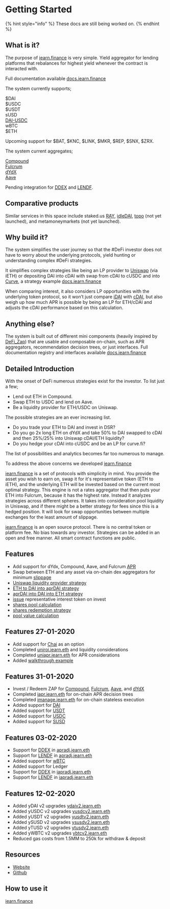 # Getting Started

{% hint style="info" %}
These docs are still being worked on.
{% endhint %}

## What is it?

The purpose of [iearn.finance](https://iearn.finance) is very simple. Yield aggregator for lending platforms that rebalances for highest yield whenever the contract is interacted with.

Full documentation available [docs.iearn.finance](http://docs.iearn.finance/)

The system currently supports;

$DAI  
$USDC  
$USDT  
sUSD  
[DAI-USDC](https://www.curve.fi/)  
wBTC  
$ETH  

Upcoming support for $BAT, $KNC, $LINK, $MKR, $REP, $SNX, $ZRX.

The system current aggregates;

[Compound](http://compound.finance/)  
[Fulcrum](https://fulcrum.trade/)  
[dYdX](http://dydx.exchange/)  
[Aave](http://aave.com/)  

Pending integration for [DDEX](https://ddex.io/) and [LENDF](https://www.lendf.me/).

## Comparative products

Similar services in this space include staked.us [RAY](https://staked.us/v/robo-advisor-yield), [idleDAI](http://idle.finance/), [topo](https://topo.finance/) (not yet launched), and metamoneymarkets (not yet launched).

## Why build it?

The system simplifies the user journey so that the #DeFi investor does not have to worry about the underlying protocols, yield hunting or understanding complex #DeFi strategies.

It simplifies complex strategies like being an LP provider to [Uniswap](https://uniswap.io/) (via iETH) or depositing DAI into cDAI with swap from cDAI to cUSDC and into [Curve](https://www.curve.fi/), a strategy example [docs.iearn.finance](http://docs.iearn.finance/)

When comparing interest, it also considers LP opportunities with the underlying token protocol, so it won’t just compare [iDAI](https://fulcrum.trade/) with [cDAI](http://compound.finance/), but also weigh up how much APR is possible by being an LP for ETH/cDAI and adjusts the cDAI performance based on this calculation.

## Anything else?

The system is built out of different mini components (heavily inspired by [DeFi_Zap](https://defizap.com/)) that are usable and composable on-chain, such as APR aggregators, recommendation decision trees, or just interfaces. Full documentation registry and interfaces available [docs.iearn.finance](http://docs.iearn.finance/)

## Detailed Introduction

With the onset of DeFi numerous strategies exist for the investor. To list just a few;

* Lend out ETH in Compound.
* Swap ETH to USDC and lend on Aave.
* Be a liquidity provider for ETH/USDC on Uniswap.

The possible strategies are an ever increasing list.

* Do you trade your ETH to DAI and invest in DSR?
* Do you go 2x long ETH on dYdX and take 50% to DAI swapped to cDAI and then 25%/25% into Uniswap cDAI/ETH liquidity?
* Do you hedge your cDAI into cUSDC and be an LP for curve.fi?

The list of possibilities and analytics becomes far too numerous to manage.

To address the above concerns we developed [iearn.finance](https://iearn.finance)

[iearn.finance](https://iearn.finance) is a set of protocols with simplicity in mind. You provide the asset you wish to earn on, swap it for it's representative token (ETH to iETH), and the underlying ETH will be invested based on the current most optimal strategy. This engine is not a rates aggregator that then puts your ETH into Fulcrum, because it has the highest rate. Instead it analyzes strategies across different spheres. It takes into consideration pool liquidity in Uniswap, and if there might be a better strategy for fees since this is a hedged position. It will look for swap opportunities between multiple exchanges for the least amount of slippage.

[iearn.finance](https://iearn.finance) is an open source protocol. There is no central token or platform fee. No bias towards any investor. Strategies can be added in an open and free manner. All smart contract functions are public.

## Features

* Add support for dYdx, Compound, Aave, and Fulcrum [APR](https://github.com/iearn-finance/apr-oracle/blob/master/contracts/APROracle.sol)
* Swap between ETH and any asset via on-chain dex aggregators for minimum [slippage](https://github.com/iearn-finance/zap/blob/master/contracts/UniSwap_ETH_cDAI.sol)
* [Uniswap liquidity provider strategy](https://github.com/iearn-finance/zap/blob/master/contracts/UniSwap_ETH_cDAI.sol)
* [ETH to DAI into aprDAI strategy](https://github.com/iearn-finance/zap/blob/master/contracts/UniSwap_ETH_cDAI.sol)
* [aprDAI into DAI into ETH strategy](https://github.com/iearn-finance/zap/blob/master/contracts/UniSwap_ETH_cDAI.sol)
* [issue](https://github.com/iearn-finance/itoken/blob/master/contracts/IEther.sol) representative interest token on invest
* [shares pool calculation](https://github.com/iearn-finance/itoken/blob/master/contracts/IEther.sol)
* [shares redemption strategy](https://github.com/iearn-finance/itoken/blob/master/contracts/IEther.sol)
* [pool value calculation](https://github.com/iearn-finance/itoken/blob/master/contracts/IEther.sol)

## Features 27-01-2020

* Add support for [Chai](https://chai.money/) as an option
* Completed [uniroi.iearn.eth](https://etherscan.io/address/0xd04ca0ae1cd8085438fdd8c22a76246f315c2687#readContract) and liquidity considerations
* Completed [uniapr.iearn.eth](https://etherscan.io/address/0x4c70D89A4681b2151F56Dc2c3FD751aBb9CE3D95#readContract) for APR considerations
* Added [walkthrough example](https://docs.iearn.finance/walkthrough)

## Features 31-01-2020

* Invest / Redeem ZAP for [Compound](http://compound.finance), [Fulcrum](https://fulcrum.trade/), [Aave](http://aave.com/), and [dYdX](http://dydx.exchange/)
* Completed [iapr.iearn.eth](https://etherscan.io/address/0x9cad8ab10daa9af1a9d2b878541f41b697268eec#readContract) for on-chain APR decision trees
* Completed [imanage.iearn.eth](https://etherscan.io/address/0x318135fbd0b40d48fcef431ccdf6c7926450edfb#readContract) for on-chain stateless execution
* Added support for [DAI](https://etherscan.io/address/0x9d25057e62939d3408406975ad75ffe834da4cdd#readContract)
* Added support for [USDT](https://etherscan.io/address/0xa1787206d5b1bE0f432C4c4f96Dc4D1257A1Dd14)
* Added support for [USDC](https://etherscan.io/address/0xa2609b2b43ac0f5ebe27deb944d2a399c201e3da)
* Added support for [SUSD](https://etherscan.io/address/0x36324b8168f960A12a8fD01406C9C78143d41380)

## Features 03-02-2020

* Support for [DDEX](https://ddex.io/) in [apradj.iearn.eth](https://etherscan.io/address/0x0daea70A07883DDC4a0D9ECF7BcF550F92e9CDA6#code)
* Support for [LENDF](https://www.lendf.me/) in [apradj.iearn.eth](https://etherscan.io/address/0x0daea70A07883DDC4a0D9ECF7BcF550F92e9CDA6#code)
* Added support for [wBTC](https://etherscan.io/address/0x04ef8121ad039ff41d10029c91ea1694432514e9)
* Added support for Ledger
* Support for [DDEX](https://ddex.io/) in [iapradj.iearn.eth](https://etherscan.io/address/0xcD5F61c392B61F440991DEf98FF6Af07FC6900D4#readContract)
* Support for [LENDF](https://www.lendf.me/) in [iapradj.iearn.eth](https://etherscan.io/address/0xcD5F61c392B61F440991DEf98FF6Af07FC6900D4#readContract)

## Features 12-02-2020

* Added yDAI v2 upgrades [ydaiv2.iearn.eth](https://etherscan.io/address/0xF86D55A3C6d93E77977b5Ece9Ff66E45F98ee982#readContract)
* Added yUSDC v2 upgrades [yusdcv2.iearn.eth](https://etherscan.io/address/0xd6aD7a6750A7593E092a9B218d66C0A814a3436e)
* Added yUSDT v2 upgrades [yusdtv2.iearn.eth](https://etherscan.io/address/0x83f798e925BcD4017Eb265844FDDAbb448f1707D)
* Added ySUSD v2 upgrades [ysusdv2.iearn.eth](https://etherscan.io/address/0xF61718057901F84C4eEC4339EF8f0D86D2B45600)
* Added yTUSD v2 upgrades [ytusdv2.iearn.eth](https://etherscan.io/address/0x73a052500105205d34daf004eab301916da8190f)
* Added yWBTC v2 upgrades [ybtcv2.iearn.eth](https://etherscan.io/address/0x04Aa51bbcB46541455cCF1B8bef2ebc5d3787EC9#readContract)
* Reduced gas costs from 1.5MM to 250k for withdraw & deposit

## Resources

* [Website](https://iearn.finance)
* [Github](https://github.com/iearn-finance)

## How to use it

[iearn.finance](https://iearn.finance)
